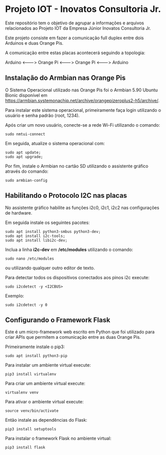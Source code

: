 # Projeto IOT - Inovatos Consultoria Jr.

Este repositório tem o objetivo de agrupar a informações e arquivos relacionados ao Projeto IOT da Empresa Júnior Inovatos Consultoria Jr.

Este projeto consiste em fazer a comunicação full duplex entre dois Arduinos e duas Orange Pis.

A comunicação entre estas placas acontecerá seguindo a topologia:

Arduino <---> Orange Pi <---> Orange Pi <---> Arduino

## Instalação do Armbian nas Orange Pis

O Sistema Operacional utilizado nas Orange Pis foi o Armbian 5.90 Ubuntu Bionic disponível em https://armbian.systemonachip.net/archive/orangepizeroplus2-h5/archive/.

Para instalar este sistema operacional, primeiramente faça login utilizando o usuário e senha padrão (root, 1234).

Após criar um novo usuário, conecte-se a rede Wi-Fi utilizando o comando:

```
sudo nmtui-connect
```

Em seguida, atualize o sistema operacional com:
```
sudo apt update;
sudo apt upgrade;
```
Por fim, instale o Armbian no cartão SD utilizando o assistente gráfico através do comando:
```
sudo armbian-config
```

## Habilitando o Protocolo I2C nas placas

No assistente gráfico habilite as funções
i2c0, i2c1, i2c2 nas configurações de hardware.

Em seguida instale os seguintes pacotes:
```
sudo apt install python3-smbus python3-dev;
sudo apt install i2c-tools;
sudo apt install libi2c-dev;
```
Inclua a linha __i2c-dev__ em __/etc/modules__ utilizando o comando:
```
sudo nano /etc/modules
```
ou utilizando qualquer outro editor de texto.

Para detectar todos os dispositivos conectados aos pinos i2c execute:
```
sudo i2cdetect -y <I2CBUS>
```
Exemplo:
```
sudo i2cdetect -y 0
```

## Configurando o Framework Flask

Este é um micro-framework web escrito em Python que foi utilizado para criar APIs que permitem a comunicação entre as duas Orange Pis.

Primeiramente instale o pip3:

```
sudo apt install python3-pip
```

Para instalar um ambiente virtual execute:
```
pip3 install virtualenv
```

Para criar um ambiente virtual execute:
```
virtualenv venv
```

Para ativar o ambiente virtual execute:
```
source venv/bin/activate
```

Então instale as dependências do Flask:

```
pip3 install setuptools
```

Para instalar o framework Flask no ambiente virtual:

```
pip3 install flask
```


 